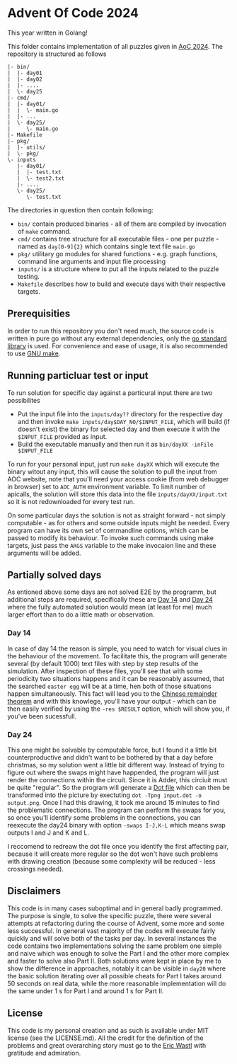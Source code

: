 # Advent Of Code 2024

This year written in Golang!


This folder contains implementation of all puzzles given in [AoC 2024](https://adventofcode.com/2024).
The repository is structured as follows

```
|- bin/
|  |- day01
|  |- day02
|  |- ....
|  \- day25
|- cmd/
|  |- day01/
|  |  \- main.go
|  |- ...
|  \- day25/
|     \- main.go
|- Makefile
|- pkg/
|  |- utils/
|  \- pkg/
\- inputs
   |- day01/
   |  |- test.txt
   |  \- test2.txt
   |- ....
   \- day25/
      \- test.txt
```

The directories in question then contain following:

- `bin/` contain produced binaries - all of them are compiled by invocation of `make` command.
- `cmd/` contains tree structure for all executable files - one per puzzle - named as `day[0-9]{2}`
  which contains single text file `main.go`
- `pkg/` utilitary go modules for shared functions - e.g. graph functions, command line arguments
  and input file processing
- `inputs/` is a structure where to put all the inputs related to the puzzle testing.
- `Makefile` describes how to build and execute days with their respective targets.

## Prerequisities

In order to run this repository you don't need much, the source code is written in pure go without any
external dependencies, only the [go standard library](https://pkg.go.dev/std) is used. 
For convenience and ease of usage, it is also recommended to use [GNU make](https://www.gnu.org/software/make/).

## Running particluar test or input

To run solution for specific day against a particural input there are two possibilites

- Put the input file into the `inputs/day??` directory for the respective day and then invoke
  `make inputs/day$DAY_NO/$INPUT_FILE`, which will build (if doesn't exist) the binary for 
  selected day and then execute it with the `$INPUT_FILE` provided as input.
- Build the executable manually and then run it as `bin/dayXX -inFile $INPUT_FILE`

To run for your personal input, just run `make dayXX` which will execute the binary witout any
input, this will cause the solution to pull the input from AOC website, note that you'll need your
access cookie (from web debugger in browser) set to `AOC_AUTH` environment variable. To limit number of
apicalls, the solution will store this data into the file `inputs/dayXX/input.txt` so it is not redownloaded
for every test run.

On some particular days the solution is not as straight forward - not simply computable - as for others
and some outside inputs might be needed. Every program can have its own set of commandline options,
which can be passed to modify its behaviour. To invoke such commands using make targets, just
pass the `ARGS` variable to the make invocaion line and these arguments will be added.

## Partially solved days

As entioned above some days are not solved E2E by the programm, but additional steps are required, 
specifically these are [Day 14](https://adventofcode.com/2024/day/14) and [Day 24](https://adventofcode.com/2024/day/24)
where the fully automated solution would mean (at least for me) much larger effort than to do a little
math or observation.

### Day 14

In case of day 14 the reason is simple, you need to watch for visual clues in the behaviour of the movement.
To facilitate this, the program will generate several (by default 1000) text files with step by step results
of the simulation. After inspection of these files, you'll see that with some periodicity two situations
happens and it can be reasonably assumed, that the searched `easter egg` will be at a time, hen both of
those situations happen simultaneously. This fact will lead you to the [Chinese remainder theorem](https://en.wikipedia.org/wiki/Chinese_remainder_theorem)
and with this knowlege, you'll have your output - which can be then easily verified by using
the `-res $RESULT` option, which will show you, if you've been sucessfull.

### Day 24

This one might be solvable by computable force, but I found it a little bit counterproductive and didn't want
to be bothered by that a day before christmas, so my solution went a little bit different way. 
Instead of trying to figure out where the swaps might have happended, the program will just render the
connections within the circuit. Since it is Adder, this circiuit must be quite "regular". So the program 
will generate a [Dot file](https://graphviz.org/doc/info/lang.html) which can then be transformed into
the picture by exectuting `dot -Tpng input.dot -o output.png`. Once I had this drawing, it took me around 15 minutes
to find the problematic connections. The program can perform the swaps for you, so once you'll identify some
problems in the connections, you can reexecute the day24 binary with option `-swaps I-J,K-L` which means
swap outputs I and J and K and L.

I reccomend to redreaw the dot file once you identify the first affecting pair, because it will create more
regular so the dot won't have such problems with drawing creation (because some complexity will be reduced - less crossings needed).

## Disclaimers

This code is in many cases suboptimal and in general badly programmed. The purpose is single, to solve the specific puzzle,
there were several attempts at refactoring during the course of Advent, some more and some less successful. 
In general vast majority of the codes will execute fairly quickly and will solve both of the tasks per day. 
In several instances the code contains two implementations solving the same problem one simple and naive which was enough
to solve the Part I and the other more complex and faster to solve also Part II. Both solutions were kept in place by me
to show the difference in approaches, notably it can be visible in `day20` where the basic solution iterating
over all possible cheats for Part I takes around 50 seconds on real data, while the more reasonable implementation
will do the same under 1 s for Part I and around 1 s for Part II.

## License

This code is my personal creation and as such is available under MIT license (see the LICENSE.md). All the credit
for the definition of the problems and great overarching story must go to the [Eric Wastl](https://adventofcode.com/2024/about)
with gratitude and admiration.

